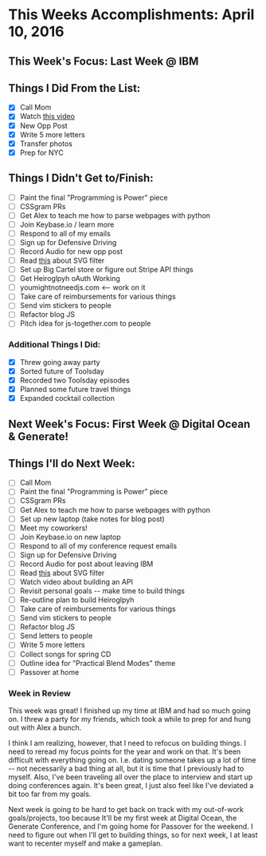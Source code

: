 # This Weeks Accomplishments: April 10, 2016

## This Week's Focus: Last Week @ IBM

## Things I Did From the List:

- [x] Call Mom
- [x] Watch [this video](https://www.youtube.com/watch?v=ncYblTCZPVM)
- [x] New Opp Post
- [x] Write 5 more letters
- [x] Transfer photos
- [x] Prep for NYC

## Things I Didn't Get to/Finish:

- [ ] Paint the final "Programming is Power" piece
- [ ] CSSgram PRs
- [ ] Get Alex to teach me how to parse webpages with python
- [ ] Join Keybase.io / learn more
- [ ] Respond to all of my emails
- [ ] Sign up for Defensive Driving
- [ ] Record Audio for new opp post
- [ ] Read [this](http://commons.oreilly.com/wiki/index.php/SVG_Essentials/Filters#The_feComponentTransfer_Filter) about SVG filter
- [ ] Set up Big Cartel store or figure out Stripe API things
- [ ] Get Heiroglpyh oAuth Working
- [ ] youmightnotneedjs.com <-- work on it
- [ ] Take care of reimbursements for various things
- [ ] Send vim stickers to people
- [ ] Refactor blog JS
- [ ] Pitch idea for js-together.com to people

### Additional Things I Did:

- [x] Threw going away party
- [x] Sorted future of Toolsday
- [x] Recorded two Toolsday episodes
- [x] Planned some future travel things
- [x] Expanded cocktail collection

## Next Week's Focus: First Week @ Digital Ocean & Generate!

## Things I'll do Next Week:

- [ ] Call Mom
- [ ] Paint the final "Programming is Power" piece
- [ ] CSSgram PRs
- [ ] Get Alex to teach me how to parse webpages with python
- [ ] Set up new laptop (take notes for blog post)
- [ ] Meet my coworkers!
- [ ] Join Keybase.io on new laptop
- [ ] Respond to all of my conference request emails
- [ ] Sign up for Defensive Driving
- [ ] Record Audio for post about leaving IBM
- [ ] Read [this](http://commons.oreilly.com/wiki/index.php/SVG_Essentials/Filters#The_feComponentTransfer_Filter) about SVG filter
- [ ] Watch video about building an API
- [ ] Revisit personal goals -- make time to build things
- [ ] Re-outline plan to build Heiroglpyh
- [ ] Take care of reimbursements for various things
- [ ] Send vim stickers to people
- [ ] Refactor blog JS
- [ ] Send letters to people
- [ ] Write 5 more letters
- [ ] Collect songs for spring CD
- [ ] Outline idea for "Practical Blend Modes" theme
- [ ] Passover at home

### Week in Review

This week was great! I finished up my time at IBM and had so much going on. I threw a party for my friends, which took a while to prep for and hung out with Alex a bunch.

I think I am realizing, however, that I need to refocus on building things. I need to reread my focus points for the year and work on that. It's been difficult with everything going on. I.e. dating someone takes up a lot of time -- not necessarily a bad thing at all, but it is time that I previously had to myself. Also, I've been traveling all over the place to interview and start up doing conferences again. It's been great, I just also feel like I've deviated a bit too far from my goals.

Next week is going to be hard to get back on track with my out-of-work goals/projects, too because It'll be my first week at Digital Ocean, the Generate Conference, and I'm going home for Passover for the weekend. I need to figure out when I'll get to building things, so for next week, I at least want to recenter myself and make a gameplan.